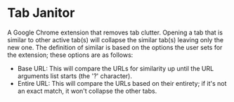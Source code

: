 # Tab Janitor

A Google Chrome extension that removes tab clutter. Opening a tab that is similar to other active tab(s) will collapse the similar tab(s) leaving only the new one. The definition of similar is based on the options the user sets for the extension; these options are as follows:
  - Base URL: This will compare the URLs for similarity up until the URL arguments list starts (the '?' character).
  - Entire URL: This will compare the URLs based on their entirety; if it's not an exact match, it won't collapse the other tabs.
